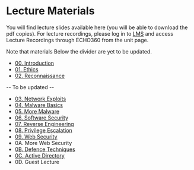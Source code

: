 # Lecture Materials

You will find lecture slides available here (you will be able to download the pdf copies). For lecture recordings, please log in to [LMS](https://lms.uwa.edu.au/) and access Lecture Recordings through ECHO360 from the unit page.

Note that materials Below the divider are yet to be updated.

* [00. Introduction](https://github.com/uwacyber/cits3006/raw/2023S2/cits3006-lectures/00.Introduction.pdf)
* [01. Ethics](https://github.com/uwacyber/cits3006/raw/2023S2/cits3006-lectures/01.Ethics.pdf)
* [02. Reconnaissance](https://github.com/uwacyber/cits3006/raw/2023S2/cits3006-lectures/02.Reconnaissance_vertical.pdf)

-- To be updated --

* [03. Network Exploits](https://github.com/uwacyber/cits3006/raw/2023S2/cits3006-lectures/03.Network\_Exploits.pdf)
* [04. Malware Basics](https://github.com/uwacyber/cits3006/raw/2023S2/cits3006-lectures/04.Malware\_Basics.pdf)
* [05. More Malware](https://github.com/uwacyber/cits3006/raw/2023S2/cits3006-lectures/05.More\_Malware.pdf)
* [06. Software Security](https://github.com/uwacyber/cits3006/raw/2023S2/cits3006-lectures/06.Software\_Security.pdf)
* [07. Reverse Engineering](https://github.com/uwacyber/cits3006/raw/2023S2/cits3006-lectures/07.Reverse\_Engineering.pdf)
* [08. Privilege Escalation](https://github.com/uwacyber/cits3006/raw/2023S2/cits3006-lectures/08.Privilege\_Escalation.pdf)
* [09. Web Security](https://github.com/uwacyber/cits3006/raw/2023S2/cits3006-lectures/09.Web\_Security.pdf)
* 0A. More Web Security
* [0B. Defence Techniques](https://github.com/uwacyber/cits3006/raw/2023S2/cits3006-lectures/0B.Defence\_Techniques.pdf)
* [0C. Active Directory](https://github.com/uwacyber/cits3006/raw/2023S2/cits3006-lectures/0C.Active\_Directory.pdf)
* 0D. Guest Lecture
